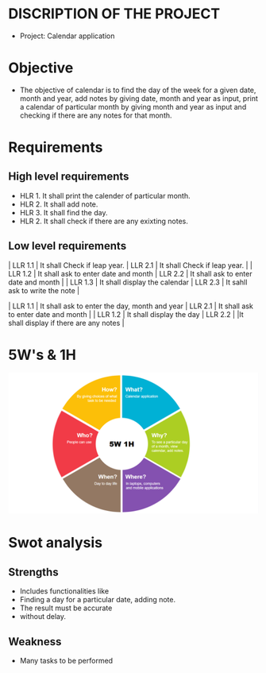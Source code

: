 # DISCRIPTION OF THE PROJECT
 * Project: Calendar application
 
# Objective
 * The objective of calendar is to find the day of the week for a given date, month and year, add notes by giving date, month and year as input, print a calendar of particular month by giving month and year as input and checking if there are any notes for that month.

# Requirements

 ## High level requirements
  * HLR 1. It shall print the calender of particular month.
  * HLR 2. It shall add note.
  * HLR 3. It shall find the day.
  * HLR 2. It shall check if there are any exixting notes.


 ## Low level requirements
 | LLR 1.1 | It shall Check if leap year.         | LLR 2.1 | It shall Check if leap year.         |
 | LLR 1.2 | It shall ask to enter date and month | LLR 2.2 | It shall ask to enter date and month |
 | LLR 1.3 | It shall display the calendar        | LLR 2.3 | It sahll ask to write the note       |

 | LLR 1.1 | It shall ask to enter the day, month and year      | LLR 2.1 | It shall ask to enter date and month      |
 | LLR 1.2 | It shall display the day                           | LLR 2.2 |  |It shall display if there are any notes |  

# 5W's & 1H

![5W 1H](https://github.com/sowmyavnaik/sowmyavnaik-M1_ProjectGoal_Application/blob/main/1_Requirements/5W%201H.png)

# Swot analysis
 ## Strengths
  * Includes functionalities like
  * Finding a day for a particular date, adding note.
  * The result must be accurate 
  * without delay.

  ## Weakness 
   * Many tasks to be performed 
